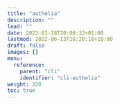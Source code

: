 ```yaml
---
title: "authelia"
description: ""
lead: ""
date: 2022-01-18T20:00:32+01:00
lastmod: 2022-06-13T16:28:16+10:00
draft: false
images: []
menu:
  reference:
    parent: "cli"
    identifier: "cli-authelia"
weight: 320
toc: true
---
```

